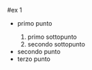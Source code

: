 #ex 1

<html>
    <ul>
        <li> primo punto </li>
            <ol> 
                <li> primo sottopunto</li>
                <li> secondo sottopunto</li>
            </ol>
        <li> secondo punto </li>
        <li> terzo punto </li>
    </ul>
</html>
